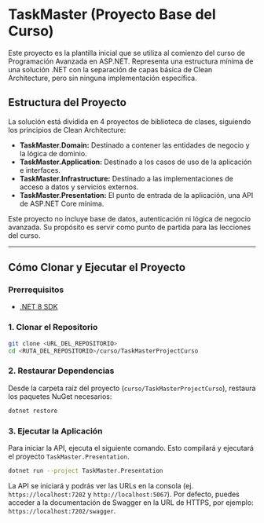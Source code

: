 # TaskMaster (Proyecto Base del Curso)

Este proyecto es la plantilla inicial que se utiliza al comienzo del curso de Programación Avanzada en ASP.NET. Representa una estructura mínima de una solución .NET con la separación de capas básica de Clean Architecture, pero sin ninguna implementación específica.

## Estructura del Proyecto

La solución está dividida en 4 proyectos de biblioteca de clases, siguiendo los principios de Clean Architecture:

- **TaskMaster.Domain:** Destinado a contener las entidades de negocio y la lógica de dominio.
- **TaskMaster.Application:** Destinado a los casos de uso de la aplicación e interfaces.
- **TaskMaster.Infrastructure:** Destinado a las implementaciones de acceso a datos y servicios externos.
- **TaskMaster.Presentation:** El punto de entrada de la aplicación, una API de ASP.NET Core mínima.

Este proyecto no incluye base de datos, autenticación ni lógica de negocio avanzada. Su propósito es servir como punto de partida para las lecciones del curso.

---

## Cómo Clonar y Ejecutar el Proyecto

### Prerrequisitos

- [.NET 8 SDK](https://dotnet.microsoft.com/download/dotnet/8.0)

### 1. Clonar el Repositorio

```bash
git clone <URL_DEL_REPOSITORIO>
cd <RUTA_DEL_REPOSITORIO>/curso/TaskMasterProjectCurso
```

### 2. Restaurar Dependencias

Desde la carpeta raíz del proyecto (`curso/TaskMasterProjectCurso`), restaura los paquetes NuGet necesarios:

```bash
dotnet restore
```

### 3. Ejecutar la Aplicación

Para iniciar la API, ejecuta el siguiente comando. Esto compilará y ejecutará el proyecto `TaskMaster.Presentation`.

```bash
dotnet run --project TaskMaster.Presentation
```

La API se iniciará y podrás ver las URLs en la consola (ej. `https://localhost:7202` y `http://localhost:5067`). Por defecto, puedes acceder a la documentación de Swagger en la URL de HTTPS, por ejemplo: `https://localhost:7202/swagger`.
